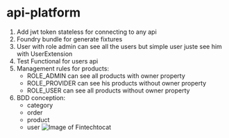 # api-platform
1. Add jwt token stateless for connecting to any api
2. Foundry bundle for generate fixtures
3. User with role admin can see all the users but simple user juste see him with UserExtension
4. Test Functional for users api
5. Management rules for products:
    * ROLE_ADMIN can see all products with owner property
    * ROLE_PROVIDER can see his products without owner property
    * ROLE_USER can see all products without owner property
6. BDD conception:
    * category
    * order
    * product
    * user
![Image of Fintechtocat](https://octodex.github.com/images/Fintechtocat.png)
   

